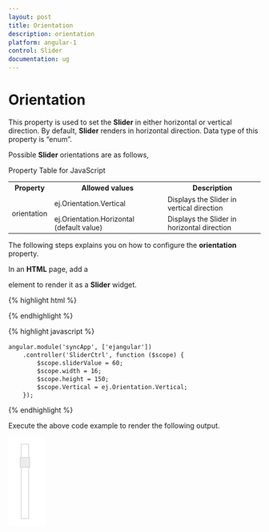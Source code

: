 ```yaml
---
layout: post
title: Orientation
description: orientation
platform: angular-1
control: Slider
documentation: ug
---
```


# Orientation

This property is used to set the **Slider** in either horizontal or vertical direction. By default, **Slider** renders in horizontal direction. Data type of this property is “enum”.

Possible **Slider** orientations are as follows,

Property Table for JavaScript

<table>
<tr>
<th>
Property</th><th>
Allowed values</th><th>
Description</th></tr>
<tr>
<td rowspan = "2">
orientation</td><td>
ej.Orientation.Vertical</td><td>
Displays the Slider in vertical direction</td></tr>
<tr>
<td>
ej.Orientation.Horizontal (default value)</td><td>
Displays the Slider in horizontal direction</td></tr>
</table>


The following steps explains you on how to configure the **orientation** property.

In an **HTML** page, add a **<div>** element to render it as a **Slider** widget.



{% highlight html %}

 <div id="rangeSlider" ej-slider e-width="width" e-height="height" e-values="slidevalue" e-orientation='Vertical'></div>

{% endhighlight %}

{% highlight javascript %}

    angular.module('syncApp', ['ejangular'])
        .controller('SliderCtrl', function ($scope) {
            $scope.sliderValue = 60;
            $scope.width = 16;
            $scope.height = 150;
            $scope.Vertical = ej.Orientation.Vertical;
        });

{% endhighlight %}

Execute the above code example to render the following output.

![](Orientation_images/orientation_img1.png) 



